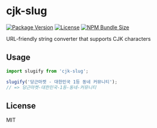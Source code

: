 # cjk-slug

[![Package Version](https://img.shields.io/npm/v/cjk-slug)](https://npm.im/cjk-slug)
[![License](https://img.shields.io/npm/l/cjk-slug)](#License)
[![NPM Bundle Size](https://img.shields.io/bundlephobia/minzip/cjk-slug)](https://bundlephobia.com/package/cjk-slug)

URL-friendly string converter that supports CJK characters

## Usage

```js
import slugify from 'cjk-slug';

slugify('당근마켓 - 대한민국 1등 동네 커뮤니티');
// => 당근마켓-대한민국-1등-동네-커뮤니티
```

## License

MIT
